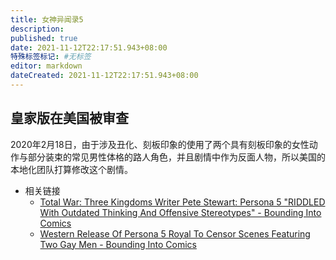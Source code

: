 ```yaml
---
title: 女神异闻录5
description:
published: true
date: 2021-11-12T22:17:51.943+08:00
特殊标签标记: #无标签
editor: markdown
dateCreated: 2021-11-12T22:17:51.943+08:00
---
```


## 皇家版在美国被审查

2020年2月18日，由于涉及丑化、刻板印象的使用了两个具有刻板印象的女性动作与部分装束的常见男性体格的路人角色，并且剧情中作为反面人物，所以美国的本地化团队打算修改这个剧情。

+ 相关链接
    + [Total War: Three Kingdoms Writer Pete Stewart: Persona 5 "RIDDLED With Outdated Thinking And Offensive Stereotypes" - Bounding Into Comics](https://archive.md/ZcV70 "https://boundingintocomics.com/2020/02/18/total-war-three-kingdoms-writer-pete-stewart-persona-5-riddled-with-outdated-thinking-and-offensive-stereotypes/")
    + [Western Release Of Persona 5 Royal To Censor Scenes Featuring Two Gay Men - Bounding Into Comics](https://archive.md/la3ot "https://boundingintocomics.com/2020/02/18/western-release-of-persona-5-royal-to-censor-scenes-featuring-two-gay-men/")
